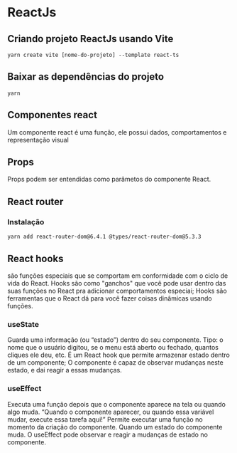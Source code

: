 # ReactJs

## Criando projeto ReactJs usando Vite

```
yarn create vite [nome-do-projeto] --template react-ts
```

## Baixar as dependências do projeto

```
yarn
```

## Componentes react

Um componente react é uma função, ele possui dados, comportamentos e representação visual

## Props

Props podem ser entendidas como parâmetos do componente React.


## React router

### Instalação

```
yarn add react-router-dom@6.4.1 @types/react-router-dom@5.3.3
```

## React hooks

são funções especiais que se comportam em conformidade com o ciclo de vida do React.
Hooks são como "ganchos" que você pode usar dentro das suas funções no React pra adicionar comportamentos especiai;
Hooks são ferramentas que o React dá para você fazer coisas dinâmicas usando funções.

### useState

Guarda uma informação (ou “estado”) dentro do seu componente. Tipo: o nome que o usuário digitou,
se o menu está aberto ou fechado, quantos cliques ele deu, etc.
É um React hook que permite armazenar estado dentro de um componente;
O componente é capaz de observar mudanças neste estado, e dai reagir a essas mudanças.

### useEffect

Executa uma função depois que o componente aparece na tela ou quando algo muda.
“Quando o componente aparecer, ou quando essa variável mudar, execute essa tarefa aqui!”
Permite executar uma função no momento da criação do componente. Quando um estado do componente muda.
O useEffect pode observar e reagir a mudanças de estado no componente.
